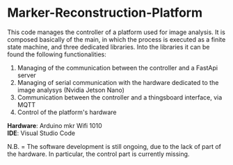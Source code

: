 # Marker-Reconstruction-Platform
This code manages the controller of a platform used for image analysis. It is composed basically of the main, in which the process is executed as a finite state machine, and three dedicated libraries. Into the libraries it can be found the following functionalities:

1) Managing of the communication between the controller and a FastApi server
2) Managing of serial communication with the hardware dedicated to the image analysys (Nvidia Jetson Nano)
3) Communication between the controller and a thingsboard interface, via MQTT
4) Control of the platform's hardware

<b>Hardware</b>: Arduino mkr Wifi 1010<br>
<b>IDE</b>: Visual Studio Code

N.B. = The software development is still ongoing, due to the lack of part of the hardware. In particular, the control part is currently missing.

